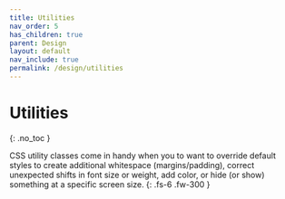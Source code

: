 ```yaml
---
title: Utilities
nav_order: 5
has_children: true
parent: Design
layout: default
nav_include: true
permalink: /design/utilities
---
```


# Utilities
{: .no_toc }

CSS utility classes come in handy when you to want to override default styles to create additional whitespace (margins/padding), correct unexpected shifts in font size or weight, add color, or hide (or show) something at a specific screen size.
{: .fs-6 .fw-300 }
